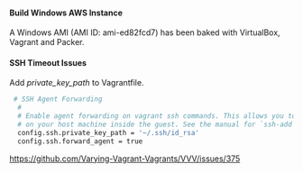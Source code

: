 #### Build Windows AWS Instance

A Windows AMI (AMI ID: ami-ed82fcd7) has been baked with VirtualBox, Vagrant and Packer.


#### SSH Timeout Issues

Add *private_key_path* to Vagrantfile.

```` bash
 # SSH Agent Forwarding
  #
  # Enable agent forwarding on vagrant ssh commands. This allows you to use ssh keys
  # on your host machine inside the guest. See the manual for `ssh-add`.
  config.ssh.private_key_path = '~/.ssh/id_rsa'
  config.ssh.forward_agent = true
````

https://github.com/Varying-Vagrant-Vagrants/VVV/issues/375



